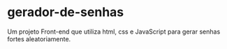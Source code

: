 # gerador-de-senhas
Um projeto Front-end que utiliza html, css e JavaScript para gerar senhas fortes aleatoriamente.
